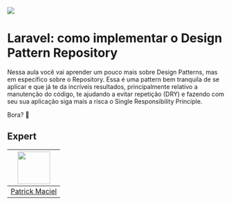 <img src="https://storage.googleapis.com/golden-wind/experts-club/capa-github.svg" />

# Laravel: como implementar o Design Pattern Repository

Nessa aula você vai aprender um pouco mais sobre Design Patterns, mas em específico sobre o Repository. Essa é uma pattern bem tranquila de se aplicar e que já te da incríveis resultados, principalmente relativo a manutenção do código, te ajudando a evitar repetição (DRY) e fazendo com seu sua aplicação siga mais a risca o Single Responsibility Principle.

Bora? 🚀

## Expert

| [<img src="https://avatars.githubusercontent.com/u/671670?v=4" width="75px;"/>](https://github.com/patrickmaciel) |
| :---------------------------------------------------------------------------------------------------------------: |
|                                [Patrick Maciel](https://github.com/patrickmaciel)                                 |
